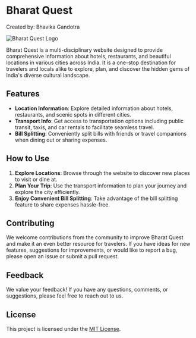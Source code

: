 # Bharat Quest

Created by: Bhavika Gandotra

![Bharat Quest Logo](link_to_logo_image)

Bharat Quest is a multi-disciplinary website designed to provide comprehensive information about hotels, restaurants, and beautiful locations in various cities across India. It is a one-stop destination for travelers and locals alike to explore, plan, and discover the hidden gems of India's diverse cultural landscape.

## Features

- **Location Information**: Explore detailed information about hotels, restaurants, and scenic spots in different cities.
- **Transport Info**: Get access to transportation options including public transit, taxis, and car rentals to facilitate seamless travel.
- **Bill Splitting**: Conveniently split bills with friends or travel companions when dining out or sharing expenses.

## How to Use

1. **Explore Locations**: Browse through the website to discover new places to visit or dine at.
2. **Plan Your Trip**: Use the transport information to plan your journey and explore the city efficiently.
3. **Enjoy Convenient Bill Splitting**: Take advantage of the bill splitting feature to share expenses hassle-free.

## Contributing

We welcome contributions from the community to improve Bharat Quest and make it an even better resource for travelers. If you have ideas for new features, suggestions for improvements, or would like to report a bug, please open an issue or submit a pull request.

## Feedback

We value your feedback! If you have any questions, comments, or suggestions, please feel free to reach out to us.

## License

This project is licensed under the [MIT License](link_to_license_file).
